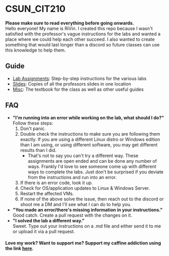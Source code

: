 # CSUN_CIT210
**Please make sure to read everything before going onwards.**<br>
Hello everyone! My name is RiVin. I created this repo because I wasn't satisfied with the professor's vague instructions for the labs and wanted a place where we could help each other succeed. I also wanted to create something that would last longer than a discord so future classes can use this knowledge to help them.

## Guide
- [Lab Assignments](https://github.com/TheOneandOnlyRiVin/CSUN_CIT210/tree/main/Lab%20Assigments): Step-by-step instructions for the various labs
- [Slides](https://github.com/TheOneandOnlyRiVin/CSUN_CIT210/tree/main/Slides): Copies of all the professors slides in one location
- [Misc](https://github.com/TheOneandOnlyRiVin/CSUN_CIT210/tree/main/Misc): The textbook for the class as well as other useful guides

## FAQ
- **"I'm running into an error while working on the lab, what should I do?"** <br>
Follow these steps:
    1. Don't panic.
    1. Double check the instructions to make sure you are following them exactly. If you are using a different Linux distro or Windows edition than I am using, or using different software, you may get different results than I did.
        - That's not to say you can't try a different way. These assignments are open ended and can be done any number of ways. Frankly I'd love to see someone come up with different ways to complete the labs. Just don't be surprised if you deviate from the instructions and run into an error.
    1. If there is an error code, look it up.
    1. Check for OS/application updates to Linux & Windows Server.
    1. Restart the affected VMs.
    1. If none of the above solve the issue, then reach out to the discord or shoot me a DM and I'll see what I can do to help you.
- **"You made an error/there's missing information in your instructions."**<br>
Good catch. Create a pull request with the changes on it.
- **"I solved the lab a different way."**<br>
Sweet. Type out your instructions on a .md file and either send it to me or upload it via a pull request.

#### Love my work? Want to support me? Support my caffine addiction using the link [here](www.paypal.com/paypalme/YesthatRVincent).